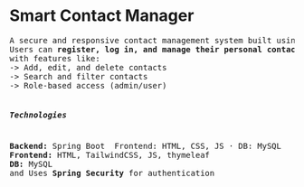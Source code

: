 <h1>Smart Contact Manager</h1>
<pre>
A secure and responsive contact management system built using Spring Boot, Thymeleaf, and MySQL. 
Users can <b>register, log in, and manage their personal contacts</b>
with features like:
-> Add, edit, and delete contacts
-> Search and filter contacts
-> Role-based access (admin/user)

<h5>Technologies</h5>
<b>Backend:</b> Spring Boot  Frontend: HTML, CSS, JS · DB: MySQL
<b>Frontend:</b> HTML, TailwindCSS, JS, thymeleaf
<b>DB:</b> MySQL
and Uses <b>Spring Security</b> for authentication
</pre>